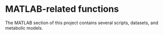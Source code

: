 # MATLAB-related functions
The MATLAB section of this project contains several scripts, datasets, and metabolic models. 
